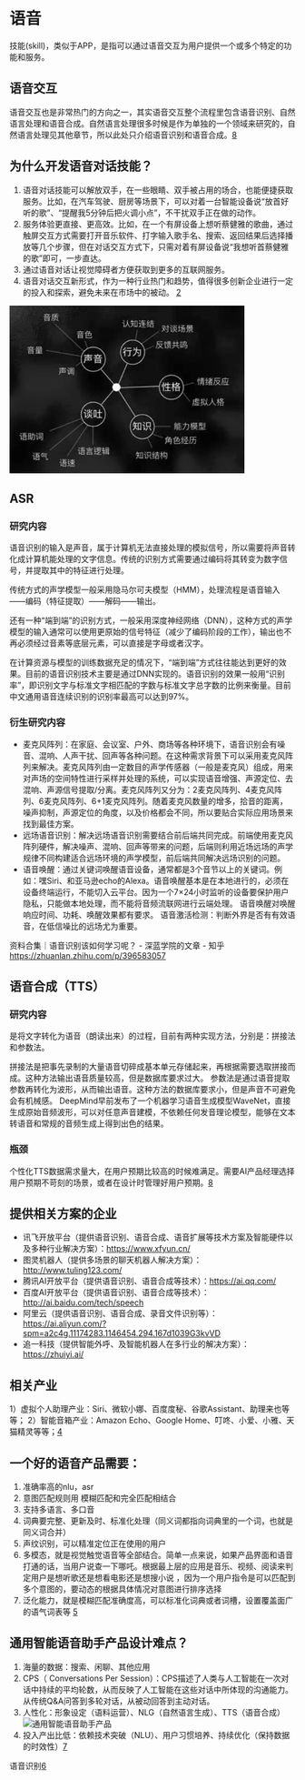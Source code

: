 # 语音

技能(skill)，类似于APP，是指可以通过语音交互为用户提供一个或多个特定的功能和服务。

## 语音交互

语音交互也是非常热门的方向之一，其实语音交互整个流程里包含语音识别、自然语言处理和语音合成。自然语言处理很多时候是作为单独的一个领域来研究的，自然语言处理见其他章节，所以此处只介绍语音识别和语音合成。[8]

## 为什么开发语音对话技能？

1. 语音对话技能可以解放双手，在一些眼睛、双手被占用的场合，也能便捷获取服务。比如，在汽车驾驶、厨房等场景下，可以对着一台智能设备说“放首好听的歌”、“提醒我5分钟后把火调小点”，不干扰双手正在做的动作。
2. 服务体验更直接、更高效。比如，在一个有屏设备上想听蔡健雅的歌曲，通过触屏交互方式需要打开音乐软件、打字输入歌手名、搜索、返回结果后选择播放等几个步骤，但在对话交互方式下，只需对着有屏设备说“我想听首蔡健雅的歌”即可，一步直达。
3. 通过语音对话让视觉障碍者方便获取到更多的互联网服务。
4. 语音对话交互新形式，作为一种行业热门和趋势，值得很多创新企业进行一定的投入和探索，避免未来在市场中的被动。 [2]

![设计语音对话系统的5个要点[3]](../img/Speech.png)

## ASR

### 研究内容

语音识别的输入是声音，属于计算机无法直接处理的模拟信号，所以需要将声音转化成计算机能处理的文字信息。传统的识别方式需要通过编码将其转变为数字信号，并提取其中的特征进行处理。

传统方式的声学模型一般采用隐马尔可夫模型（HMM），处理流程是语音输入——编码（特征提取）——解码——输出。

还有一种“端到端”的识别方式，一般采用深度神经网络（DNN），这种方式的声学模型的输入通常可以使用更原始的信号特征（减少了编码阶段的工作），输出也不再必须经过音素等底层元素，可以直接是字母或者汉字。

在计算资源与模型的训练数据充足的情况下，“端到端”方式往往能达到更好的效果。目前的语音识别技术主要是通过DNN实现的。语音识别的效果一般用“识别率”，即识别文字与标准文字相匹配的字数与标准文字总字数的比例来衡量。目前中文通用语音连续识别的识别率最高可以达到97%。

### 衍生研究内容

- 麦克风阵列：在家庭、会议室、户外、商场等各种环境下，语音识别会有噪音、混响、人声干扰、回声等各种问题。在这种需求背景下可以采用麦克风阵列来解决。麦克风阵列由一定数目的声学传感器（一般是麦克风）组成，用来对声场的空间特性进行采样并处理的系统，可以实现语音增强、声源定位、去混响、声源信号提取/分离。麦克风阵列又分为：2麦克风阵列、4麦克风阵列、6麦克风阵列、6+1麦克风阵列。随着麦克风数量的增多，拾音的距离，噪声抑制，声源定位的角度，以及价格都会不同，所以要贴合实际应用场景来找到最佳方案。
- 远场语音识别：解决远场语音识别需要结合前后端共同完成。前端使用麦克风阵列硬件，解决噪声、混响、回声等带来的问题，后端则利用近场远场的声学规律不同构建适合远场环境的声学模型，前后端共同解决远场识别的问题。
- 语音唤醒：通过关键词唤醒语音设备，通常都是3个音节以上的关键词。例如：嘿Siri、和亚马逊echo的Alexa。语音唤醒基本是在本地进行的，必须在设备终端运行，不能切入云平台。因为一个7×24小时监听的设备要保护用户隐私，只能做本地处理，而不能将音频流联网进行云端处理。 语音唤醒对唤醒响应时间、功耗、唤醒效果都有要求。
语音激活检测：判断外界是否有有效语音，在低信噪比的远场尤为重要。

资料合集｜语音识别该如何学习呢？ - 深蓝学院的文章 - 知乎
https://zhuanlan.zhihu.com/p/396583057


## 语音合成（TTS）

### 研究内容

是将文字转化为语音（朗读出来）的过程，目前有两种实现方法，分别是：拼接法和参数法。

拼接法是把事先录制的大量语音切碎成基本单元存储起来，再根据需要选取拼接而成。这种方法输出语音质量较高，但是数据库要求过大。
参数法是通过语音提取参数再转化为波形，从而输出语音。这种方法的数据库要求小，但是声音不可避免会有机械感。
DeepMind早前发布了一个机器学习语音生成模型WaveNet，直接生成原始音频波形，可以对任意声音建模，不依赖任何发音理论模型，能够在文本转语音和常规的音频生成上得到出色的结果。

### 瓶颈

个性化TTS数据需求量大，在用户预期比较高的时候难满足。需要AI产品经理选择用户预期不苛刻的场景，或者在设计时管理好用户预期。[8]

## 提供相关方案的企业

- 讯飞开放平台（提供语音识别、语音合成、语音扩展等技术方案及智能硬件以及多种行业解决方案）：https://www.xfyun.cn/
- 图灵机器人（提供多场景的聊天机器人解决方案）：http://www.tuling123.com/
- 腾讯AI开放平台（提供语音识别、语音合成等技术）：https://ai.qq.com/
- 百度AI开放平台（提供语音识别、语音合成等技术）：http://ai.baidu.com/tech/speech
- 阿里云（提供语音识别、语音合成、录音文件识别等）：https://ai.aliyun.com/?spm=a2c4g.11174283.1146454.294.167d1039G3kvVD
- 追一科技（提供智能外呼、及智能机器人在多行业的解决方案）：https://zhuiyi.ai/

## 相关产业

1）虚拟个人助理产业：Siri、微软小娜、百度度秘、谷歌Assistant、助理来也等等；
2）智能音箱产业：Amazon Echo、Google Home、叮咚、小爱、小雅、天猫精灵等等；[4]

## 一个好的语音产品需要：

1. 准确率高的nlu，asr
2. 意图匹配规则用 模糊匹配和完全匹配相结合
3. 支持多语言、多口音
4. 词典要完整、更新及时、标准化处理（同义词都指向词典里的一个词，也就是同义词合并）
5. 声纹识别，可以精准定位正在使用的用户
6. 多模态，就是视觉触觉语音等全部结合。简单一点来说，如果产品界面和语音打通的话，当用户说查一下哪吒。根据最上层的应用是音乐、视频、阅读来判定用户是想听歌还是想看电影还是想搜小说
，因为一个用户指令是可以匹配到多个意图的，要动态的根据具体情况对意图进行排序选择
7. 泛化能力，就是模糊匹配准确度高，可以标准化词典或者词槽，设置覆盖面广的语气词表等 [5]

## 通用智能语音助手产品设计难点？

1. 海量的数据：搜索、闲聊、其他应用
2. CPS（ Conversations Per Session）：CPS描述了人类与人工智能在一次对话中持续的平均轮数，从而反映了人工智能在这些对话中所体现的沟通能力。
从传统Q&A问答到多轮对话，从被动回答到主动对话。
3. 人性化：形象设定（语料运营）、NLG（自然语言生成）、TTS（语音合成）
   ![通用智能语音助手产品](D:/onedrive/Documents/read/2bPM/img/speech_product.png)
4. 投入产出比低：依赖技术突破（NLU）、用户习惯培养、持续优化（保持数据的时效性）[7]

语音识别[6]



[1]: https://www.msra.cn/zh-cn/news/features/book-recommendation-speech
[2]: https://dingdang.qq.com/doc/page/32
[3]: http://www.woshipm.com/ai/1695480.html
[4]: https://mp.weixin.qq.com/s?__biz=MjM5NzA5OTAwMA==&mid=2650005836&idx=1&sn=832b8ed27a68753ee48536d9bf4abb79&chksm=bed865db89afeccd75b81debbc8a05031b708b645a44d44fba65fa4c9ea2b27474ea9bbab520&scene=21#wechat_redirect
[5]: https://zhuanlan.zhihu.com/p/80824253
[6]: https://www.bilibili.com/video/BV1q5411V7tT?from=search&seid=781442368629495599
[7]: https://blog.csdn.net/acelit/article/details/77902490
[8]: https://zhuanlan.zhihu.com/p/384020411

